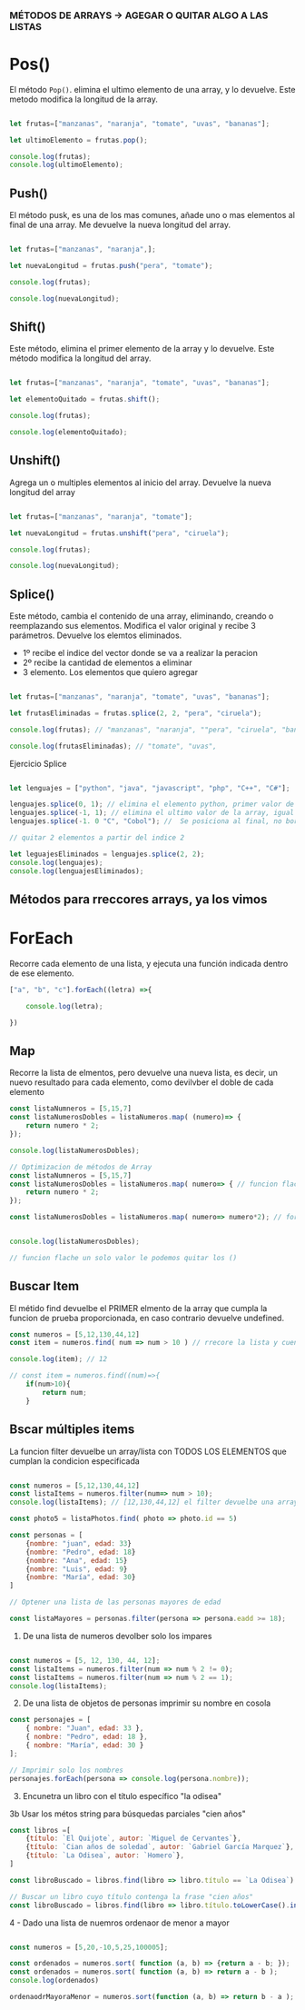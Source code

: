 ### MÉTODOS DE ARRAYS -> AGEGAR O QUITAR ALGO A LAS LISTAS

# Pos()

El método `Pop()`. elimina el ultimo elemento de una array, y lo devuelve.
Este metodo modifica la longitud de la array.

```js

let frutas=["manzanas", "naranja", "tomate", "uvas", "bananas"];

let ultimoElemento = frutas.pop();

console.log(frutas);
console.log(ultimoElemento);

```

## Push()

El método pusk, es una de los mas comunes, añade uno o mas elementos al final de una array.
Me devuelve la nueva longitud del array.

```js

let frutas=["manzanas", "naranja",];

let nuevaLongitud = frutas.push("pera", "tomate");

console.log(frutas);

console.log(nuevaLongitud);

```
## Shift()

Este método, elimina el primer elemento de la array y lo devuelve. Este método modifica la longitud del array.


```js

let frutas=["manzanas", "naranja", "tomate", "uvas", "bananas"];

let elementoQuitado = frutas.shift();

console.log(frutas);

console.log(elementoQuitado);

```

## Unshift()

Agrega un o multiples elementos al inicio del array. Devuelve la nueva longitud del array


```js

let frutas=["manzanas", "naranja", "tomate"];

let nuevaLongitud = frutas.unshift("pera", "ciruela");

console.log(frutas);

console.log(nuevaLongitud);

```
## Splice()

Este método, cambia el contenido de una array, eliminando, creando o reemplazando sus elementos. Modifica el valor original y recibe 3 parámetros. Devuelve los elemtos eliminados.

- 1º recibe el indice del vector donde se va a realizar la peracion
- 2º recibe la cantidad de elementos a eliminar
- 3 elemento. Los elementos que quiero agregar

```js

let frutas=["manzanas", "naranja", "tomate", "uvas", "bananas"];

let frutasEliminadas = frutas.splice(2, 2, "pera", "ciruela");

console.log(frutas); // "manzanas", "naranja", ""pera", "ciruela", "bananas"

console.log(frutasEliminadas); // "tomate", "uvas",

```

Ejercicio Splice

```js

let lenguajes = ["python", "java", "javascript", "php", "C++", "C#"];

lenguajes.splice(0, 1); // elimina el elemento python, primer valor de la array, se comparta igual que Shift
lenguajes.splice(-1, 1); // elimina el ultimo valor de la array, igual que pop(). quita C#
lenguajes.splice(-1. 0 "C", "Cobol"); //  Se posiciona al final, no borra nada y agrega "c y "Cobolo"

// quitar 2 elementos a partir del indice 2

let leguajesEliminados = lenguajes.splice(2, 2);
console.log(lenguajes);
console.log(lenguajesEliminados);

```

## Métodos para rreccores arrays, ya los vimos

# ForEach

Recorre cada elemento de una lista, y ejecuta una función indicada dentro de ese elemento. 

```js
["a", "b", "c"].forEach((letra) =>{

    console.log(letra);

})
```

## Map

Recorre la lista de elmentos, pero devuelve una nueva lista, es decir, un nuevo resultado para cada elemento, como devilvber el doble de cada elemento
```js
const listaNumneros = [5,15,7]
const listaNumerosDobles = listaNumeros.map( (numero)=> {
    return numero * 2;
});

console.log(listaNumerosDobles);
```
```js
// Optimizacion de métodos de Array
const listaNumneros = [5,15,7]
const listaNumerosDobles = listaNumeros.map( numero=> { // funcion flache un solo valor le podemos quitar los ()
    return numero * 2;
});

const listaNumerosDobles = listaNumeros.map( numero=> numero*2); // forma abreviada. Se puede optimizar cuando nuestra funcion tiene una solo línea y esa línea es un return.


console.log(listaNumerosDobles);

// funcion flache un solo valor le podemos quitar los ()
```

## Buscar Item

El métido find devuelbe el PRIMER elmento de la array que cumpla la funcion de prueba proporcionada, en caso contrario devuelve undefined.

```js
const numeros = [5,12,130,44,12]
const item = numeros.find( num => num > 10 ) // rrecore la lista y cuendo encuatra un valor > a 10 me lo devuelve

console.log(item); // 12

// const item = numeros.find((num)=>{
    if(num>10){
        return num;
    }
```

## Bscar múltiples items

La funcion filter devuelbe un array/lista con TODOS LOS ELEMENTOS que cumplan la condicion especificada

```js

const numeros = [5,12,130,44,12]
const listaItems = numeros.filter(num=> num > 10);
console.log(listaItems); // [12,130,44,12] el filter devuelbe una array el finfd devuelve un elemento

const photo5 = listaPhotos.find( photo => photo.id == 5)

const personas = [
    {nombre: "juan", edad: 33}
    {nombre: "Pedro", edad: 18}
    {nombre: "Ana", edad: 15}
    {nombre: "Luis", edad: 9}
    {nombre: "María", edad: 30}
]

// Optener una lista de las personas mayores de edad

const listaMayores = personas.filter(persona => persona.eadd >= 18);
```

1. De una lista de numeros devolber solo los impares

```js

const numeros = [5, 12, 130, 44, 12];  
const listaItems = numeros.filter(num => num % 2 != 0);  
const listaItems = numeros.filter(num => num % 2 == 1); 
console.log(listaItems);

```


2. De una lista de objetos de personas imprimir su nombre en cosola

```js
const personajes = [
    { nombre: "Juan", edad: 33 },
    { nombre: "Pedro", edad: 18 },
    { nombre: "María", edad: 30 }
];

// Imprimir solo los nombres
personajes.forEach(persona => console.log(persona.nombre));

```
3. Encunetra un libro con el título específico "la odisea"

3b Usar los métos string para búsquedas parciales "cien años"

```js
const libros =[
    {título: `El Quijote`, autor: `Miguel de Cervantes`},
    {título: `Cian años de soledad`, autor: `Gabriel García Marquez`},
    {título: `La Odisea`, autor: `Homero`},
]

const libroBuscado = libros.find(libro => libro.título == `La Odisea`) 

// Buscar un libro cuyo título contenga la frase "cien años"
const libroBuscado = libros.find(libro => libro.título.toLowerCase().includes("cien años"));
```

4 - Dado una lista de nuemros ordenaor de menor a mayor

```js

const numeros = [5,20,-10,5,25,100005];

const ordenados = numeros.sort( function (a, b) => {return a - b; }); 
const ordenados = numeros.sort( function (a, b) => return a - b );
console.log(ordenados)

ordenaodrMayoraMenor = numeros.sort(function (a, b) => return b - a );